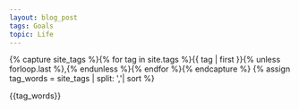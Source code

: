 ```yaml
---
layout: blog_post
tags: Goals
topic: Life
---
```



{% capture site_tags %}{% for tag in site.tags %}{{ tag | first }}{% unless forloop.last %},{% endunless %}{% endfor %}{% endcapture %}
{% assign tag_words = site_tags | split: ','| sort %}

{{tag_words}}

